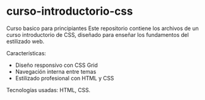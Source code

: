 # curso-introductorio-css
Curso basico para principiantes
Este repositorio contiene los archivos de un curso introductorio de CSS, diseñado para enseñar los fundamentos del estilizado web.

Características:
- Diseño responsivo con CSS Grid
- Navegación interna entre temas
- Estilizado profesional con HTML y CSS

Tecnologías usadas: HTML, CSS.
